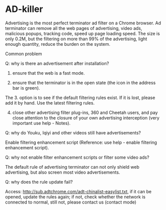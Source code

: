 # AD-killer
Advertising is the most perfect terminator ad filter on a Chrome browser. Ad terminator can remove all the web pages of advertising, video ads, malicious popups, tracking code, speed up page loading speed. The size is only 0.2M, but the filtering on more than 99% of the advertising, light enough quantity, reduce the burden on the system.


Common problem

Q: why is there an advertisement after installation?

1. ensure that the web is a fast mode.



2. ensure that the terminator is in the open state (the icon in the address bar is green).



The 3. option is to see if the default filtering rules exist. If it is lost, please add it by hand. Use the latest filtering rules.



4. close other advertising filter plug-ins, 360 and Cheetah users, and pay close attention to the closure of your own advertising interception (very important use help - Notes).



Q: why do Youku, Iqiyi and other videos still have advertisements?

Enable filtering enhancement script (Reference: use help - enable filtering enhancement script).



Q: why not enable filter enhancement scripts or filter some video ads?

The default rule of advertising terminator can not only shield web advertising, but also screen most video advertisements.



Q: why does the rule update fail?

Access: http://sub.adtchrome.com/adt-chinalist-easylist.txt, if it can be opened, update the rules again; if not, check whether the network is connected to normal, still not, please contact us (contact mode)

